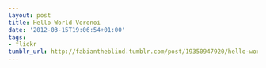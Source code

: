 ```yaml
---
layout: post
title: Hello World Voronoi
date: '2012-03-15T19:06:54+01:00'
tags:
- flickr
tumblr_url: http://fabiantheblind.tumblr.com/post/19350947920/hello-world-voronoi
---
```

